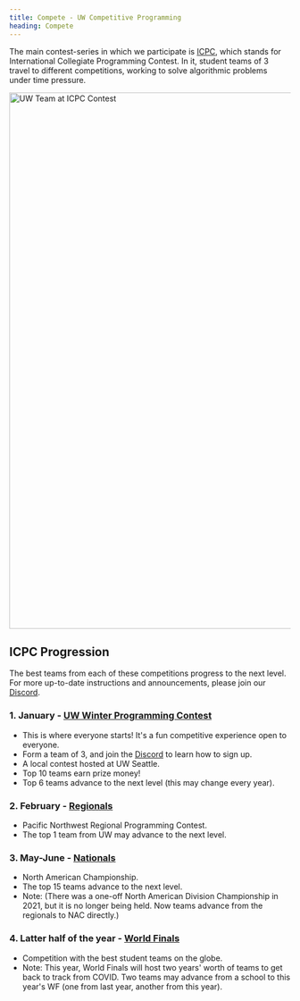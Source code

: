 ```yaml
---
title: Compete - UW Competitive Programming
heading: Compete
---
```


The main contest-series in which we participate is [ICPC](https://en.wikipedia.org/wiki/International_Collegiate_Programming_Contest), which stands for International Collegiate Programming Contest. In it, student teams of 3 travel to different competitions, working to solve algorithmic problems under time pressure.

<img src="/img/programmers-2022.webp" width="1280" height="960" alt="UW Team at ICPC Contest" title="Nathan Akkaraphab, Milin Kodnongbua, and Phawin Prongpaophan qualified for the ICPC World Finals in 2022">

## ICPC Progression

The best teams from each of these competitions progress to the next level. For more up-to-date instructions and announcements, please join our [Discord](https://discord.gg/WsNeTMX3pE).

### 1. January - [UW Winter Programming Contest](https://codeforces.com/group/CByQ2cxyiu)

- This is where everyone starts! It's a fun competitive experience open to everyone.
- Form a team of 3, and join the [Discord](https://discord.gg/WsNeTMX3pE) to learn how to sign up.
- A local contest hosted at UW Seattle.
- Top 10 teams earn prize money!
- Top 6 teams advance to the next level (this may change every year).


### 2. February - [Regionals](http://www.acmicpc-pacnw.org/)

- Pacific Northwest Regional Programming Contest.
- The top 1 team from UW may advance to the next level.


### 3. May-June - [Nationals](https://nac.icpc.global/)

- North American Championship.
- The top 15 teams advance to the next level.
- Note: (There was a one-off North American Division Championship in 2021, but it is no longer being held. Now teams advance from the regionals to NAC directly.)


### 4. Latter half of the year - [World Finals](https://icpc.global/worldfinals/worldfinals)

- Competition with the best student teams on the globe.
- Note: This year, World Finals will host two years' worth of teams to get back to track from COVID. Two teams may advance from a school to this year's WF (one from last year, another from this year).